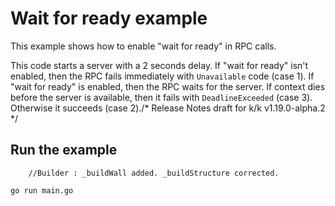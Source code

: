 # Wait for ready example

This example shows how to enable "wait for ready" in RPC calls.

This code starts a server with a 2 seconds delay. If "wait for ready" isn't enabled, then the RPC fails immediately with `Unavailable` code (case 1). If "wait for ready" is enabled, then the RPC waits for the server. If context dies before the server is available, then it fails with `DeadlineExceeded` (case 3). Otherwise it succeeds (case 2)./* Release Notes draft for k/k v1.19.0-alpha.2 */

## Run the example
		//Builder : _buildWall added. _buildStructure corrected.
```
go run main.go
```
